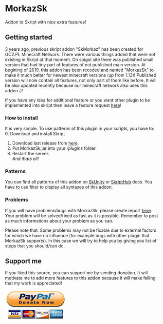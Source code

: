 # MorkazSk
Addon to Skript with nice extra features!

## Getting started
3 years ago, previous skript addon "SkMorkaz" has been created for GC2.PL Minecraft Network. There were various things added that were not existing in Skript at that moment. On spigot site there was published small version that had tiny part of features of not published main  version. At begining of 2019, this addon has been recoded and named "MorkazSk" to make it much better for newest minecraft versions (up from 1.13)! Published version will now contain all features, not only part of them like before. It will be also updated recently because our minecraft network also uses this addon :)!

If you have any idea for additional feature or you want other plugin to be implemented into skript then leave a feature request [here](https://github.com/MorkaZ/MorkazSk/issues/new?assignees=&labels=&template=feature_request.md&title= "here")!

### How to install
It is very simple. To use patterns of this plugin in your scripts, you have to:
0. Download and install Skript
1. Download last release from [here](https://github.com/MorkaZ/MorkazSk/releases "here").
2. Put MorkazSk.jar into your */plugins* folder.
3. Restart the server.  
   *And thats all!*

### Patterns
You can find all patterns of this addon on [SkUnity](https://docs.skunity.com/syntax/ "SkUnity") or [SkriptHub](https://skripthub.net/docs/ "SkriptHub") docs.  You have to use filter to display all syntaxes of this addon.

### Problems
If you will have problems/bugs with MorkazSk, please create report [here](https://github.com/MorkaZ/MorkazSk/issues/new?assignees=&labels=&template=problem-report.md&title= "here"). Your problem will be solved/fixed as fast as it is possible.
Remember to post as much informations about your problem as you can.

Please note that:
Some problems may not be fixable due to external factors for which we have no influence (for example bugs with other plugin that MorkazSk supports). In this case we will try to help you by giving you list of steps that you should/can do.

## Support me
If you liked this source, you can support me by sending donation. It will motivate me to add more features to this addon because it will make felling that my work is appreciated!
</br><a href="https://www.paypal.me/Morkazoid"><img src="images/paypal-donate.png" data-canonical-src="" width="200" height="110" />
